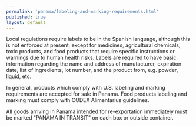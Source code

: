 ```yaml
--- 
permalink: 'panama/labeling-and-marking-requirements.html' 
published: true 
layout: default
---
```

Local regulations require labels to be in the Spanish language, although this is not enforced at present, except for medicines, agricultural chemicals, toxic products, and food products that require specific instructions or warnings due to human health risks. Labels are required to have basic information regarding the name and address of manufacturer, expiration date, list of ingredients, lot number, and the product from, e.g. powder, liquid, etc.

In general, products which comply with U.S. labeling and marking requirements are accepted for sale in Panama. Food products labeling and marking must comply with CODEX Alimentarius guidelines.

All goods arriving in Panama intended for re-exportation immediately must be marked "PANAMA IN TRANSIT" on each box or outside container.
